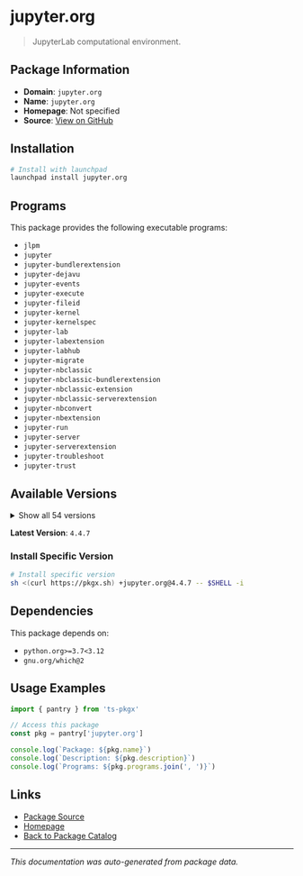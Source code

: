 # jupyter.org

> JupyterLab computational environment.

## Package Information

- **Domain**: `jupyter.org`
- **Name**: `jupyter.org`
- **Homepage**: Not specified
- **Source**: [View on GitHub](https://github.com/pkgxdev/pantry/tree/main/projects/jupyter.org/package.yml)

## Installation

```bash
# Install with launchpad
launchpad install jupyter.org
```

## Programs

This package provides the following executable programs:

- `jlpm`
- `jupyter`
- `jupyter-bundlerextension`
- `jupyter-dejavu`
- `jupyter-events`
- `jupyter-execute`
- `jupyter-fileid`
- `jupyter-kernel`
- `jupyter-kernelspec`
- `jupyter-lab`
- `jupyter-labextension`
- `jupyter-labhub`
- `jupyter-migrate`
- `jupyter-nbclassic`
- `jupyter-nbclassic-bundlerextension`
- `jupyter-nbclassic-extension`
- `jupyter-nbclassic-serverextension`
- `jupyter-nbconvert`
- `jupyter-nbextension`
- `jupyter-run`
- `jupyter-server`
- `jupyter-serverextension`
- `jupyter-troubleshoot`
- `jupyter-trust`

## Available Versions

<details>
<summary>Show all 54 versions</summary>

- `4.4.7`, `4.4.6`, `4.4.5`, `4.4.4`, `4.4.3`
- `4.4.2`, `4.4.1`, `4.4.0`, `4.3.8`, `4.3.7`
- `4.3.6`, `4.3.5`, `4.3.4`, `4.3.3`, `4.3.2`
- `4.3.1`, `4.3.0`, `4.2.7`, `4.2.6`, `4.2.5`
- `4.2.4`, `4.2.3`, `4.2.2`, `4.2.1`, `4.2.0`
- `4.1.8`, `4.1.7`, `4.1.6`, `4.1.5`, `4.1.4`
- `4.1.3`, `4.1.2`, `4.1.1`, `4.1.0`, `4.0.13`
- `4.0.12`, `4.0.11`, `4.0.10`, `4.0.9`, `4.0.8`
- `4.0.7`, `4.0.6`, `4.0.5`, `4.0.4`, `4.0.3`
- `4.0.2`, `4.0.1`, `4.0.0`, `3.6.8`, `3.6.7`
- `3.6.6`, `3.6.5`, `3.6.4`, `3.6.3`

</details>

**Latest Version**: `4.4.7`

### Install Specific Version

```bash
# Install specific version
sh <(curl https://pkgx.sh) +jupyter.org@4.4.7 -- $SHELL -i
```

## Dependencies

This package depends on:

- `python.org>=3.7<3.12`
- `gnu.org/which@2`

## Usage Examples

```typescript
import { pantry } from 'ts-pkgx'

// Access this package
const pkg = pantry['jupyter.org']

console.log(`Package: ${pkg.name}`)
console.log(`Description: ${pkg.description}`)
console.log(`Programs: ${pkg.programs.join(', ')}`)
```

## Links

- [Package Source](https://github.com/pkgxdev/pantry/tree/main/projects/jupyter.org/package.yml)
- [Homepage](#)
- [Back to Package Catalog](../../package-catalog.md)

---

*This documentation was auto-generated from package data.*
